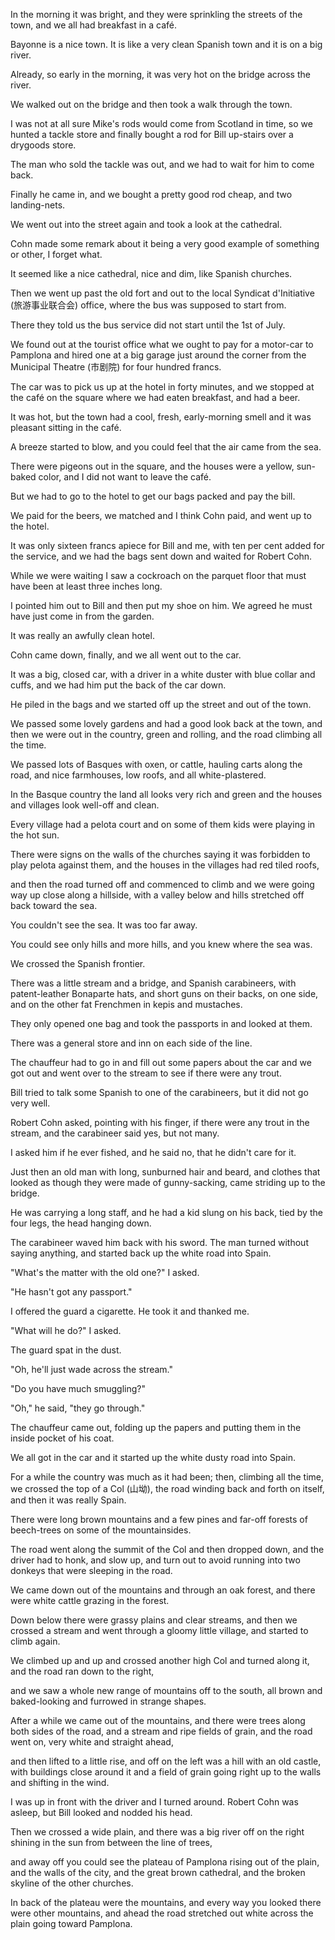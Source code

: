 
In the morning it was bright, and they were sprinkling the streets of the town, and we all had breakfast in a café. 

Bayonne is a nice town. It is like a very clean Spanish town and it is on a big river. 

Already, so early in the morning, it was very hot on the bridge across the river. 

We walked out on the bridge and then took a walk through the town. 

I was not at all sure Mike's rods would come from Scotland in time, so we hunted a tackle store and finally bought a rod for Bill up-stairs over a drygoods store. 

The man who sold the tackle was out, and we had to wait for him to come back. 

Finally he came in, and we bought a pretty good rod cheap, and two landing-nets. 

We went out into the street again and took a look at the cathedral. 

Cohn made some remark about it being a very good example of something or other, I forget what. 

It seemed like a nice cathedral, nice and dim, like Spanish churches. 

Then we went up past the old fort and out to the local Syndicat d'Initiative (旅游事业联合会) office, where the bus was supposed to start from. 

There they told us the bus service did not start until the 1st of July. 

We found out at the tourist office what we ought to pay for a motor-car to Pamplona and hired one at a big garage just around the corner from the Municipal Theatre (市剧院) for four hundred francs. 

The car was to pick us up at the hotel in forty minutes, and we stopped at the café on the square where we had eaten breakfast, and had a beer. 

It was hot, but the town had a cool, fresh, early-morning smell and it was pleasant sitting in the café. 

A breeze started to blow, and you could feel that the air came from the sea. 

There were pigeons out in the square, and the houses were a yellow, sun-baked color, and I did not want to leave the café. 

But we had to go to the hotel to get our bags packed and pay the bill. 

We paid for the beers, we matched and I think Cohn paid, and went up to the hotel. 

It was only sixteen francs apiece for Bill and me, with ten per cent added for the service, and we had the bags sent down and waited for Robert Cohn. 

While we were waiting I saw a cockroach on the parquet floor that must have been at least three inches long. 

I pointed him out to Bill and then put my shoe on him. We agreed he must have just come in from the garden. 

It was really an awfully clean hotel. 

Cohn came down, finally, and we all went out to the car. 

It was a big, closed car, with a driver in a white duster with blue collar and cuffs, and we had him put the back of the car down. 

He piled in the bags and we started off up the street and out of the town. 

We passed some lovely gardens and had a good look back at the town, and then we were out in the country, green and rolling, and the road climbing all the time. 

We passed lots of Basques with oxen, or cattle, hauling carts along the road, and nice farmhouses, low roofs, and all white-plastered. 

In the Basque country the land all looks very rich and green and the houses and villages look well-off and clean. 

Every village had a pelota court and on some of them kids were playing in the hot sun. 

There were signs on the walls of the churches saying it was forbidden to play pelota against them, and the houses in the villages had red tiled roofs, 

and then the road turned off and commenced to climb and we were going way up close along a hillside, with a valley below and hills stretched off back toward the sea. 

You couldn't see the sea. It was too far away. 

You could see only hills and more hills, and you knew where the sea was. 

We crossed the Spanish frontier. 

There was a little stream and a bridge, and Spanish carabineers, with patent-leather Bonaparte hats, and short guns on their backs, on one side, and on the other fat Frenchmen in kepis and mustaches. 

They only opened one bag and took the passports in and looked at them. 

There was a general store and inn on each side of the line. 

The chauffeur had to go in and fill out some papers about the car and we got out and went over to the stream to see if there were any trout. 

Bill tried to talk some Spanish to one of the carabineers, but it did not go very well. 

Robert Cohn asked, pointing with his finger, if there were any trout in the stream, and the carabineer said yes, but not many. 

I asked him if he ever fished, and he said no, that he didn't care for it. 

Just then an old man with long, sunburned hair and beard, and clothes that looked as though they were made of gunny-sacking, came striding up to the bridge. 

He was carrying a long staff, and he had a kid slung on his back, tied by the four legs, the head hanging down. 

The carabineer waved him back with his sword. The man turned without saying anything, and started back up the white road into Spain. 

"What's the matter with the old one?" I asked. 

"He hasn't got any passport." 

I offered the guard a cigarette. He took it and thanked me. 

"What will he do?" I asked. 

The guard spat in the dust. 

"Oh, he'll just wade across the stream." 

"Do you have much smuggling?" 

"Oh," he said, "they go through." 

The chauffeur came out, folding up the papers and putting them in the inside pocket of his coat. 

We all got in the car and it started up the white dusty road into Spain. 

For a while the country was much as it had been; then, climbing all the time, we crossed the top of a Col (山坳), the road winding back and forth on itself, and then it was really Spain. 

There were long brown mountains and a few pines and far-off forests of beech-trees on some of the mountainsides. 

The road went along the summit of the Col and then dropped down, and the driver had to honk, and slow up, and turn out to avoid running into two donkeys that were sleeping in the road. 

We came down out of the mountains and through an oak forest, and there were white cattle grazing in the forest. 

Down below there were grassy plains and clear streams, and then we crossed a stream and went through a gloomy little village, and started to climb again. 

We climbed up and up and crossed another high Col and turned along it, and the road ran down to the right, 

and we saw a whole new range of mountains off to the south, all brown and baked-looking and furrowed in strange shapes. 

After a while we came out of the mountains, and there were trees along both sides of the road, and a stream and ripe fields of grain, and the road went on, very white and straight ahead, 

and then lifted to a little rise, and off on the left was a hill with an old castle, with buildings close around it and a field of grain going right up to the walls and shifting in the wind. 

I was up in front with the driver and I turned around. Robert Cohn was asleep, but Bill looked and nodded his head. 

Then we crossed a wide plain, and there was a big river off on the right shining in the sun from between the line of trees, 

and away off you could see the plateau of Pamplona rising out of the plain, and the walls of the city, and the great brown cathedral, and the broken skyline of the other churches. 

In back of the plateau were the mountains, and every way you looked there were other mountains, and ahead the road stretched out white across the plain going toward Pamplona. 
